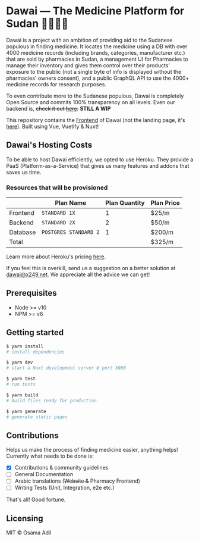 # Dawai — The Medicine Platform for Sudan 💊🇸🇩✨

Dawai is a project with an ambition of providing aid to the Sudanese populous in finding medicine. It locates the medicine using a DB with over 4000 medicine records (including brands, categories, manufacturer etc.) that are sold by pharmacies in Sudan, a management UI for Pharmacies to manage their inventory and gives them control over their products' exposure to the public (not a single byte of info is displayed without the pharmacies' owners consent), and a public GraphQL API to use the 4000+ medicine records for research purposes.

To even contribute more to the Sudanese populous, Dawai is completely Open Source and commits 100% transparency on all levels. Even our backend is, ~~check it out [here](https://www.github.com/phr3nzy/dawai-backend).~~ __STILL A WIP__

This repository contains the [Frontend](https://dawai-ph.herokuapp.com/) of Dawai (not the landing page, it's [here](https://www.github.com/phr3nzy/dawai-landing)). Built using Vue, Vuetify & Nuxt!

## Dawai's Hosting Costs

To be able to host Dawai efficiently, we opted to use Heroku. They provide a PaaS (Platform-as-a-Service) that gives us many features and addons that saves us time.

### Resources that will be provisioned

|          | Plan Name             | Plan Quantity | Plan Price |
|----------|-----------------------|---------------|------------|
| Frontend | `STANDARD 1X`         |       1       |    $25/m   |
| Backend  | `STANDARD 2X`         |       2       |    $50/m   |
| Database | `POSTGRES STANDARD 2` |       1       |   $200/m   |
| Total    |                       |               |   $325/m   |


Learn more about Heroku's pricing [here](https://www.heroku.com/pricing).

If you feel this is overkill, send us a suggestion on a better solution at [dawai@x249.net](mailto:dawai@x249.net). We appreciate all the advice we can get!

## Prerequisites
- Node >= v10
- NPM >= v6

## Getting started

```bash
$ yarn install
# install dependencies

$ yarn dev
# start a Nuxt development server @ port 3000

$ yarn test
# run tests

$ yarn build
# build files ready for production

$ yarn generate
# generate static pages
```

## Contributions

Helps us make the process of finding medicine easier, anything helps! Currently what needs to be done is:

- [x] Contributions & community guidelines
- [ ] General Documentation
- [ ] Arabic translations (~~Website &~~ Pharmacy Frontend)
- [ ] Writing Tests (Unit, Integration, e2e etc.)

That's all! Good fortune.

## Licensing

MIT © Osama Adil
